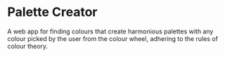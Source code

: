 # Palette Creator

A web app for finding colours that create harmonious palettes with any colour picked by the user from the colour wheel, adhering to the rules of colour theory.
